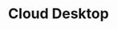 ---
title: Cloud Desktop
slug: cloud-desktop
excerpt: Decouvrez nos guides autour du produit Cloud Desktop
sections: Les bases, Utilisation
---
